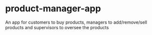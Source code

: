 # product-manager-app
An app for customers to buy products, managers to add/remove/sell products and supervisors to oversee the products
